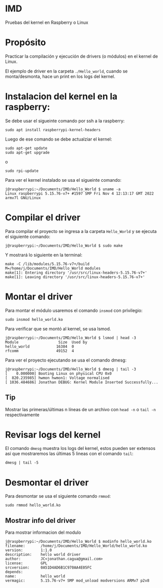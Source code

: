 # IMD
Pruebas del kernel en Raspberry o Linux

# Propósito
Practicar la compilación y ejecución de drivers (o módulos) en el kernel de Linux.

El ejemplo de driver en la carpeta `./Hello_world`, cuando se monta/desmonta, hace un print en los
logs del kernel.

# Instalacion del kernel en la raspberry:
Se debe usar el sigueinte comando por ssh a la raspberry:

    sudo apt install raspberrypi-kernel-headers

Luego de ese comando se debe actualziar el kernel: 

    sudo apt-get update
    sudo apt-get upgrade

o

    sudo rpi-update

Para ver el kernel instalado se usa el sigueinte comando:

    j@raspberrypi:~/Documents/IMD/Hello_World $ uname -a
    Linux raspberrypi 5.15.76-v7+ #1597 SMP Fri Nov 4 12:13:17 GMT 2022 armv7l GNU/Linux

# Compilar el driver
Para compilar el proyecto se ingresa a la carpeta `Hello_World` y se ejecuta el siguiente comando:

    j@raspberrypi:~/Documents/IMD/Hello_World $ sudo make

Y mostrará lo siguiente en la terminal:

    make -C /lib/modules/5.15.76-v7+/build  M=/home/j/Documents/IMD/Hello_World modules
    make[1]: Entering directory '/usr/src/linux-headers-5.15.76-v7+'
    make[1]: Leaving directory '/usr/src/linux-headers-5.15.76-v7+'

# Montar el driver
Para montar el módulo usaremos el comando `insmod` con privilegio:

    sudo insmod hello_world.ko

Para verificar que se montó al kernel, se usa lsmod.

    j@raspberrypi:~/Documents/IMD/Hello_World $ lsmod | head -3
    Module                  Size  Used by
    hello_world            16384  0
    rfcomm                 49152  4

Para ver el proyecto ejecutando se usa el comando dmesg:

    j@raspberrypi:~/Documents/IMD/Hello_World $ dmesg | tail -3
    [    0.000000] Booting Linux on physical CPU 0x0
    [  820.235985] hwmon hwmon1: Voltage normalised
    [ 1036.484686] Jonathan DEBUG: Kernel Module Inserted Successfully...
    
## Tip
Mostrar las primeras/últimas n líneas de un archivo con `head -n` o `tail -n` respectivamente

# Revisar logs del kernel

El comando `dmesg` muestra los logs del kernel, estos pueden ser extensos así que mostraremos
las últimas 5 lineas con el comando `tail`:

    dmesg | tail -5
    

# Desmontar el driver
Para desmontar se usa el siguiente comando `rmmod`:

    sudo rmmod hello_world.ko

## Mostrar info del driver
Para mostrar informacion del modulo

    j@raspberrypi:~/Documents/IMD/Hello_World $ modinfo hello_world.ko
    filename:       /home/j/Documents/IMD/Hello_World/hello_world.ko
    version:        1:1.0
    description:    hello world driver
    author:         JC<jonathan.cagua@gmail.com>
    license:        GPL
    srcversion:     0A51D4AD6B1C970AA4E05FC
    depends:
    name:           hello_world
    vermagic:       5.15.76-v7+ SMP mod_unload modversions ARMv7 p2v8
